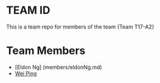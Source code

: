 # TEAM ID
This is a team repo for members of the team {Team T17-A2}

# Team Members
* [Eldon Ng] (members/eldonNg.md)
* [Wei Ping](members/weiping.md)
